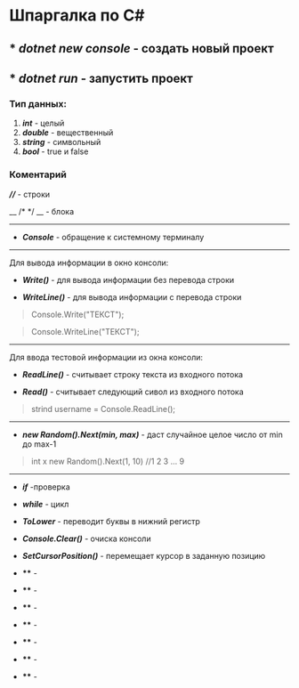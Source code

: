 # Шпаргалка по С#

## * __*dotnet new console* - создать новый проект__
## * __*dotnet run* - запустить проект__
### Тип данных:
1. __*int*__ - целый
2. __*double*__ - вещественный
3. __*string*__ - символьный
4. __*bool*__ - true и false
### Коментарий
*__//__* - строки

__ /* */ __ - блока

---

* __*Console*__ - обращение к системному терминалу
---
Для вывода информации в окно консоли:

* __*Write()*__ - для вывода информации без перевода строки

* __*WriteLine()*__ - для вывода информации c перевода строки

>Console.Write("ТЕКСТ");

>Console.WriteLine("ТЕКСТ");
---

Для ввода тестовой информации из окна консоли:

* __*ReadLine()*__ - считывает строку текста из входного потока

* __*Read()*__ - считывает следующий сивол из входного потока

>strind username = Console.ReadLine();
---

* __*new Random().Next(min, max)*__ - даст случайное целое число от min до max-1

>int x new Random().Next(1, 10) //1 2 3 ... 9

---

* __*if*__ -проверка

* __*while*__ - цикл

* __*ToLower*__ - переводит буквы в нижний регистр

* __*Console.Clear()*__ - очиска консоли

* __*SetCursorPosition()*__ - перемещает курсор в заданную позицию

* __**__ - 

* __**__ - 

* __**__ - 

* __**__ - 

* __**__ - 

* __**__ - 

* __**__ - 